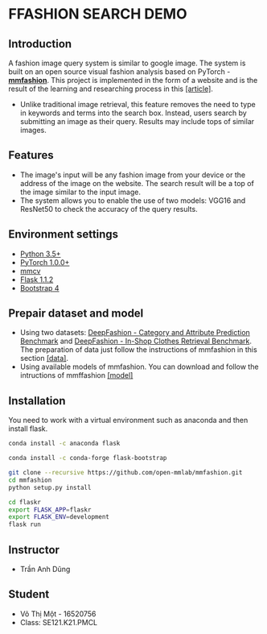 
# FFASHION SEARCH DEMO

## Introduction
A fashion image query system is similar to google image. The system is built on an open source visual fashion analysis based on PyTorch - [**mmfashion**](https://github.com/open-mmlab/mmfashion).
This project is implemented in the form of a website and is the result of the learning  and researching process in this [[article]](https://www.cv-foundation.org/openaccess/content_cvpr_2016/papers/Liu_DeepFashion_Powering_Robust_CVPR_2016_paper.pdf).
- Unlike traditional image retrieval, this feature removes the need to type in keywords and terms into the search box. Instead, users search by submitting an image as their query. Results may include tops of similar images.

## Features
- The image's input will be any fashion image from your device or the address of the image on the website. The search result will be a top of the image similar to the input image.
- The system allows you to enable the use of two models: VGG16 and ResNet50 to check the accuracy of the query results.

## Environment settings

- [Python 3.5+](https://www.python.org/)
- [PyTorch 1.0.0+](https://pytorch.org/)
- [mmcv](https://github.com/open-mmlab/mmcv)
- [Flask 1.1.2](https://flask.palletsprojects.com/en/1.1.x/installation/)
- [Bootstrap 4](https://github.com/greyli/bootstrap-flask)
## Prepair dataset and model

- Using two datasets: [DeepFashion - Category and Attribute Prediction Benchmark](http://mmlab.ie.cuhk.edu.hk/projects/DeepFashion/AttributePrediction.html) and [DeepFashion - In-Shop Clothes Retrieval Benchmark](http://mmlab.ie.cuhk.edu.hk/projects/DeepFashion/InShopRetrieval.html). The preparation of data just follow the instructions of mmfashion in this section [[data]](https://github.com/open-mmlab/mmfashion/blob/master/docs/DATA_PREPARATION.md).
- Using available models of mmfashion. You can download and follow the intructions of mmffashion [[model]](https://github.com/open-mmlab/mmfashion/blob/master/docs/DATA_PREPARATION.md)

## Installation
You need to work with a virtual environment such as anaconda and then install flask.
```sh
conda install -c anaconda flask
```
```sh
conda install -c conda-forge flask-bootstrap
```

```sh
git clone --recursive https://github.com/open-mmlab/mmfashion.git
cd mmfashion
python setup.py install
```
```sh
cd flaskr
export FLASK_APP=flaskr
export FLASK_ENV=development
flask run
```
## Instructor
- Trần Anh Dũng

## Student
- Võ Thị Một - 16520756
- Class: SE121.K21.PMCL
